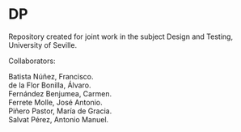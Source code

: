 # DP
Repository created for joint work in the subject Design and Testing, University of Seville.

Collaborators:

Batista Núñez, Francisco.\
de la Flor Bonilla, Álvaro.\
Fernández Benjumea, Carmen.\
Ferrete Molle, José Antonio.\
Piñero Pastor, María de Gracia.\
Salvat Pérez, Antonio Manuel.
